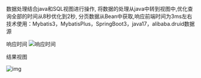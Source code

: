 数据处理结合java和SQL视图进行操作, 将数据的处理从java中转到视图中,优化查询全部的时间从8秒优化到2秒, 分页数据从Bean中获取,响应前端时间为3ms左右
技术使用：Mybatis3，MybatisPlus，SpringBoot3，java17，alibaba.druid数据源

响应时间
![响应时间](https://img1.imgtp.com/2023/09/26/N6lQSqe4.png)

结果视图

![img](https://i.postimg.cc/BnPwDbNq/image.png)
